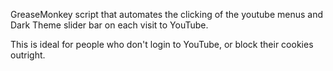 GreaseMonkey script that automates the clicking of the youtube menus and Dark Theme slider bar on each visit to YouTube.

This is ideal for people who don't login to YouTube, or block their cookies outright.
